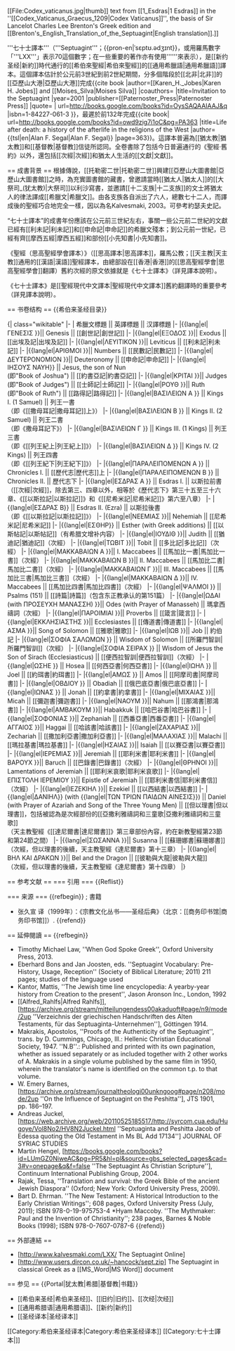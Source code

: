 [[File:Codex_vaticanus.jpg|thumb]] text from [[1_Esdras|1 Esdras]] in the ''[[Codex_Vaticanus_Graecus_1209|Codex Vaticanus]]'', the basis of Sir Lancelot Charles Lee Brenton's Greek edition and [[Brenton's_English_Translation_of_the_Septuagint|English translation]].]]

'''七十士譯本'''（'''Septuagint'''；{{pron-en|ˈsɛptʊ.ədʒɪnt}}，或用羅馬數字「'''LXX'''」表示70這個數字；在一些重要的著作亦有使用'''<math> \mathfrak{G} </math>'''來表示），是[[新约圣经|新約]]時代通行的[[希伯來聖經|希伯來聖經]]的[[通用希臘語|通用希臘語]]譯本。這個譯本估計於公元前3世紀到前2世紀期間，分多個階段於[[北非|北非]]的[[亞歷山大港|亞歷山大港]]完成<ref name="Jobes and Silva">{{cite book |author=[[Karen_H._Jobes|Karen H. Jobes]] and [[Moises_Silva|Moises Silva]] |coauthors= |title=Invitation to the Septuagint |year=2001 |publisher=[[Paternoster_Press|Paternoster Press]] |quote= | url=http://books.google.com/books?id=OysSAQAAIAAJ&q |isbn=1-84227-061-3 }}</ref>，最遲於前132年完成<ref>{{cite book| url=http://books.google.com/books?id=owd9zig7i1oC&pg=PA363 |title=Life after death: a history of the afterlife in the religions of the West |author={{tsl|en|Alan F. Segal|Alan F. Segal}} |page=363}}</ref>。這譯本普遍為[[猶太教|猶太教]]和[[基督教|基督教]]信徒所認同。全卷書除了包括今日普遍通行的《聖經·舊約》以外，還包括[[次經|次經]]和猶太人生活的[[文獻|文獻]]。

== 成書背景 ==
根據傳說，[[托勒密二世|托勒密二世]]興建[[亞歷山大圖書館|亞歷山大圖書館]]之時，為充實圖書館的藏書，曾邀請當時[[猶太人|猶太人]]的[[大祭司_(犹太教)|大祭司]]以利沙寫書，並邀請[[十二支族|十二支族]]的文士將猶太人的律法譯成[[希臘文|希臘文]]。由各支族各自派出了六人，總數七十二人，而譯成後的聖經巧合地完全一樣，因以為名<ref>Kalvesmaki, 2003</ref>。可參考約瑟夫史記。

“七十士譯本”的成書年份應該在公元前三世紀左右，事關一些公元前二世紀的文獻已經有[[利未記|利未記]]和[[申命記|申命記]]的希臘文殘本；到公元前一世紀，已經有齊[[摩西五經|摩西五經]]和部份[[小先知書|小先知書]]。

《聖經（思高聖經學會譯本）》（[[思高譯本|思高譯本]]，羅馬公教；[[天主教|天主教]]通用的[[漢語|漢語]]聖經譯本，由總部設在[[香港|香港]]的[[思高聖經學會|思高聖經學會]]翻譯）舊約次經的原文依據就是《七十士譯本》（詳見譯本說明）。

《七十士譯本》是[[聖經現代中文譯本|聖經現代中文譯本]]舊約翻譯時的重要參考（詳見譯本說明）。

== 书卷结构 ==
{{希伯来圣经目录}}

{| class="wikitable"
|-
| 希臘文標題 || 英譯標題 || 汉譯標題
|-
|{{lang|el|ΓΕΝΕΣΙΣ }}|| Genesis || [[創世記|創世記]]
|-
|{{lang|el|ΕΞΟΔΟΣ }}|| Exodus || [[出埃及記|出埃及記]]
|-
|{{lang|el|ΛΕΥΙΤΙΚΟΝ }}|| Leviticus || [[利未記|利未記]]
|-
|{{lang|el|ΑΡΙΘΜΟΙ }}|| Numbers || [[民數記|民數記]]
|-
|{{lang|el|ΔΕΥΤΕΡΟΝΟΜΙΟΝ }}|| Deuteronomy || [[申命記|申命記]]
|-
|{{lang|el|ΙΗΣΟΥΣ ΝΑΥΗ}} || Jesus, the son of Nun<br />(即"Book of Joshua") || [[約書亞記|約書亞記]]
|-
|{{lang|el|ΚΡΙΤΑΙ }}|| Judges<br />(即"Book of Judges") || [[士師記|士師記]]
|-
|{{lang|el|ΡΟΥΘ }}|| Ruth<br />(即"Book of Ruth") || [[路得記|路得記]]
|-
|{{lang|el|ΒΑΣΙΛΕΙΩΝ Α }} || Kings I. (1 Samuel) || 列王一書<br />（即《[[撒母耳記|撒母耳記]]上》）
|-
|{{lang|el|ΒΑΣΙΛΕΙΩΝ Β }} || Kings II. (2 Samuel) || 列王二書<br />（即《撒母耳記下》）
|-
|{{lang|el|ΒΑΣΙΛΕΙΩΝ Γ }} || Kings III. (1 Kings) || 列王三書<br />（即《[[列王紀上|列王紀上]]》）
|-
|{{lang|el|ΒΑΣΙΛΕΙΩΝ Δ }} || Kings IV. (2 Kings) || 列王四書<br />（即《[[列王紀下|列王紀下]]》）
|-
|{{lang|el|ΠΑΡΑΛΕΙΠΟΜΕΝΩΝ Α }} || Chronicles I. || [[歷代志|歷代志]]上
|-
|{{lang|el|ΠΑΡΑΛΕΙΠΟΜΕΝΩΝ Β }} || Chronicles II. || 歷代志下
|-
|{{lang|el|ΕΣΔΡΑΣ Α }} || Esdras I. || 以斯拉前書<br />（[[次經|次經]]，除去第三、四章以外，相等於《歷代志下》第三十五至三十六章、《[[以斯拉記|以斯拉記]]》和《[[尼希米記|尼希米記]]》第六至八章）
|-
|{{lang|el|ΕΣΔΡΑΣ Β}} || Esdras II. (Ezra) || 以斯拉後書<br />（即《[[以斯拉記|以斯拉記]]》）
|-
|{{lang|el|ΝΕΕΜΙΑΣ }}|| Nehemiah || [[尼希米記|尼希米記]]
|-
|{{lang|el|ΕΣΘΗΡ}} || Esther (with Greek additions) || [[以斯帖記|以斯帖記]]（有希腊文增补内容）
|-
|{{lang|el|ΙΟΥΔΙΘ }}|| Judith || [[猶迪記|猶迪記]]（次經）
|-
|{{lang|el|ΤΩΒΙΤ }}|| Tobit || [[多比記|多比記]]（次經）
|-
|{{lang|el|ΜΑΚΚΑΒΑΙΩΝ Α }}|| I. Maccabees || [[馬加比一書|馬加比一書]]（次經）
|-
|{{lang|el|ΜΑΚΚΑΒΑΙΩΝ Β }}|| II. Maccabees || [[馬加比二書|馬加比二書]]（次經）
|-
|{{lang|el|ΜΑΚΚΑΒΑΙΩΝ Γ }}|| III. Maccabees || [[馬加比三書|馬加比三書]]（次經）
|-
|{{lang|el|ΜΑΚΚΑΒΑΙΩΝ Δ }}|| IV. Maccabees || [[馬加比四書|馬加比四書]]（次經）
|-
|{{lang|el|ΨΑΛΜΟΙ }} || Psalms (151) || [[詩篇|詩篇]]（包含东正教承认的第151篇）
|-
|{{lang|el|ΩΔΑΙ (with ΠΡΟΣΕΥΧΗ ΜΑΝΑΣΣΗ) }}|| Odes (with Prayer of Manasseh) || 瑪拿西禱詞（次經）
|-
|{{lang|el|ΠΑΡΟΙΜΙΑΙ }}|| Proverbs || [[箴言|箴言]]
|-
|{{lang|el|ΕΚΚΛΗΣΙΑΣΤΗΣ }}|| Ecclesiastes || [[傳道書|傳道書]]
|-
|{{lang|el|ΑΣΜΑ }}|| Song of Solomon || [[雅歌|雅歌]]
|-
|{{lang|el|ΙΩΒ }}|| Job || 約伯記
|-
|{{lang|el|ΣΟΦΙΑ ΣΑΛΩΜΩΝ }} || Wisdom of Solomon || [[所羅門智訓|所羅門智訓]]（次經）
|-
|{{lang|el|ΣΟΦΙΑ ΣΕΙΡΑΧ }} || Wisdom of Jesus the Son of Sirach (Ecclesiasticus) || [[便西拉智訓|便西拉智訓]]（次經）
|-
|{{lang|el|ΩΣΗΕ }} || Hosea || [[何西亞書|何西亞書]]
|-
|{{lang|el|ΙΩΗΛ }} || Joel || [[約珥書|約珥書]]
|-
|{{lang|el|ΑΜΩΣ }} || Amos || [[阿摩司書|阿摩司書]]
|-
|{{lang|el|ΟΒΔΙΟΥ }} || Obadiah || [[俄巴底亞書|俄巴底亞書]]
|-
|{{lang|el|ΙΩΝΑΣ }} || Jonah || [[約拿書|約拿書]]
|-
|{{lang|el|ΜΙΧΑΙΑΣ }}|| Micah || [[彌迦書|彌迦書]]
|-
|{{lang|el|ΝΑΟΥΜ }}|| Nahum || [[那鴻書|那鴻書]]
|-
|{{lang|el|ΑΜΒΑΚΟΥΜ }}|| Habakkuk || [[哈巴谷書|哈巴谷書]]
|-
|{{lang|el|ΣΟΦΟΝΙΑΣ }}|| Zephaniah || [[西番亞書|西番亞書]]
|-
|{{lang|el|ΑΓΓΑΙΟΣ }}|| Haggai || [[哈該書|哈該書]]
|-
|{{lang|el|ΖΑΧΑΡΙΑΣ }}|| Zechariah || [[撒加利亞書|撒加利亞書]]
|-
|{{lang|el|ΜΑΛΑΧΙΑΣ }}|| Malachi || [[瑪拉基書|瑪拉基書]]
|-
|{{lang|el|ΗΣΑΙΑΣ }}|| Isaiah || [[以賽亞書|以賽亞書]]
|-
|{{lang|el|ΙΕΡΕΜΙΑΣ }}|| Jeremiah || [[耶利米書|耶利米書]]
|-
|{{lang|el|ΒΑΡΟΥΧ }}|| Baruch || [[巴錄書|巴錄書]]（次經）
|-
|{{lang|el|ΘΡΗΝΟΙ }}|| Lamentations of Jeremiah || [[耶利米哀歌|耶利米哀歌]]
|-
|{{lang|el|ΕΠΙΣΤΟΛΗ ΙΕΡΕΜΙΟΥ }}|| Epistle of Jeremiah || [[耶利米書信|耶利米書信]]（次經）
|-
|{{lang|el|ΙΕΖΕΚΙΗΛ }}|| Ezekiel || [[以西結書|以西結書]]
|-
|{{lang|el|ΔΑΝΙΗΛ}} (with {{lang|el|ΤΩΝ ΤΡΙΩΝ ΠΑΙΔΩΝ ΑΙΝΕΣΙΣ}}) || Daniel (with Prayer of Azariah and Song of the Three Young Men) || [[但以理書|但以理書]]，包括被認為是次經部份的[[亞撒利雅禱詞和三童歌|亞撒利雅禱詞和三童歌]]<br />（天主教聖經《[[達尼爾書|達尼爾書]]》第三章部份內容，約在新教聖經第23節和第24節之間）
|-
|{{lang|el|ΣΩΣΑΝΝΑ }}|| Susanna || [[蘇珊娜書|蘇珊娜書]]<br />（次經，但以理書的後續，天主教聖經《達尼爾書》第十三章）
|-
|{{lang|el|ΒΗΛ ΚΑΙ ΔΡΑΚΩΝ }}|| Bel and the Dragon || [[彼勒與大龍|彼勒與大龍]]<br />（次經，但以理書的後續，天主教聖經《達尼爾書》第十四章）
|}

== 参考文献 ==
=== 引用 ===
{{Reflist}}

=== 来源 ===
{{refbegin}}
; 書籍
* 张久宣 译（1999年）：《宗教文化丛书——圣经后典》（北京：[[商务印书馆|商务印书馆]]）.
{{refend}}

== 延伸閱讀 ==
{{refbegin}}
* Timothy Michael Law, ''When God Spoke Greek'', Oxford University Press, 2013.
* Eberhard Bons and Jan Joosten, eds. ''Septuagint Vocabulary: Pre-History, Usage, Reception'' (Society of Biblical Literature; 2011) 211 pages; studies of the language used
* Kantor, Mattis, ''The Jewish time line encyclopedia: A yearby-year history from Creation to the present'', Jason Aronson Inc., London, 1992
* [[Alfred_Rahlfs|Alfred Rahlfs]], [https://archive.org/stream/mitteilungendess00akaduoft#page/n9/mode/2up ''Verzeichnis der griechischen Handschriften des Alten Testaments, für das Septuaginta-Unternehmen''], Göttingen 1914.
* Makrakis, Apostolos, ''Proofs of the Authenticity of the Septuagint'', trans. by D. Cummings, Chicago, Ill.: Hellenic Christian Educational Society, 1947. ''N.B''.: Published and printed with its own pagination, whether as issued separately or as included together with 2 other works of A. Makrakis in a single volume published by the same film in 1950, wherein the translator's name is identified on the common t.p. to that volume.
* W. Emery Barnes, [https://archive.org/stream/journaltheologi00unkngoog#page/n208/mode/2up ''On the Influence of Septuagint on the Peshitta''], JTS 1901, pp. 186–197.
* Andreas Juckel, [https://web.archive.org/web/20110525185517/http://syrcom.cua.edu/Hugoye/Vol8No2/HV8N2Juckel.html ''Septuaginta and Peshitta Jacob of Edessa quoting the Old Testament in Ms BL Add 17134''] JOURNAL OF SYRIAC STUDIES
* Martin Hengel, [https://books.google.com/books?id=LUmGZ0NiweAC&pg=PR5&hl=pl&source=gbs_selected_pages&cad=3#v=onepage&q&f=false ''The Septuagint As Christian Scripture''], Continuum International Publishing Group, 2004.
* Rajak, Tessa, ''Translation and survival: the Greek Bible of the ancient Jewish Diaspora'' (Oxford; New York: Oxford University Press, 2009).
* Bart D. Ehrman. ''The New Testament: A Historical Introduction to the Early Christian Writings''; 608 pages, Oxford University Press (July, 2011); ISBN 978-0-19-975753-4
*Hyam Maccoby. ''The Mythmaker: Paul and the Invention of Christianity''; 238 pages, Barnes & Noble Books (1998); ISBN 978-0-7607-0787-6
{{refend}}

== 外部連結 ==
* [http://www.kalvesmaki.com/LXX/ The Septuagint Online]
* [http://www.users.dircon.co.uk/~hancock/sept.zip] The Septuagint in classical Greek as a [[MS_Word|MS Word]] document

== 参见 ==
{{Portal|犹太教|希腊|基督教|书籍}}
* [[希伯来圣经|希伯来圣经]]、[[旧约|旧约]]、[[次经|次经]]
* [[通用希腊语|通用希腊语]]、[[新约|新约]]
* [[圣经译本|圣经译本]]

[[Category:希伯来圣经译本|Category:希伯来圣经译本]]
[[Category:七十士譯本|]]